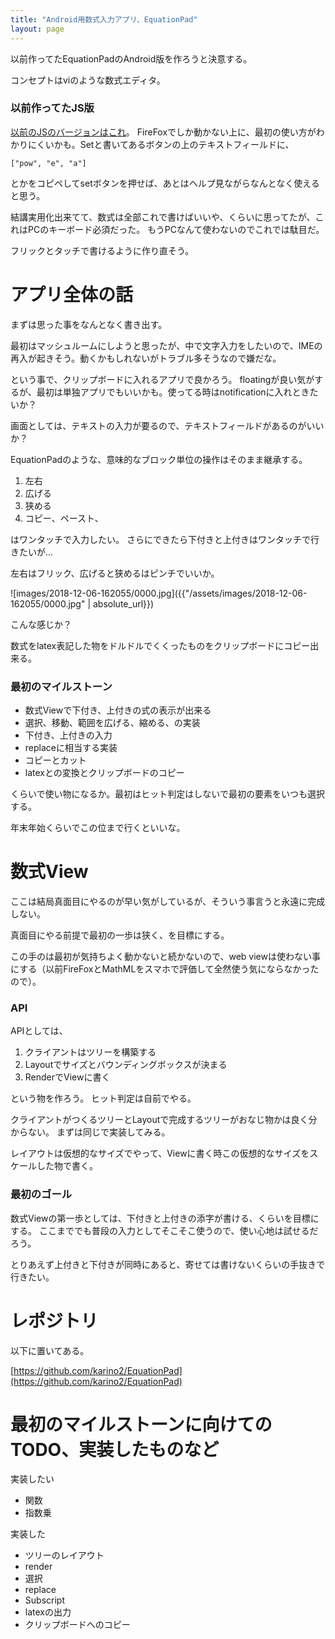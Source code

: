 ```yaml
---
title: "Android用数式入力アプリ、EquationPad"
layout: page	
---
```


以前作ってたEquationPadのAndroid版を作ろうと決意する。

コンセプトはviのような数式エディタ。

### 以前作ってたJS版

[以前のJSのバージョンはこれ](https://gist.github.com/karino2/1951892)。
FireFoxでしか動かない上に、最初の使い方がわかりにくいかも。Setと書いてあるボタンの上のテキストフィールドに、

```
["pow", "e", "a"]
```

とかをコピペしてsetボタンを押せば、あとはヘルプ見ながらなんとなく使えると思う。

結講実用化出来てて、数式は全部これで書けばいいや、くらいに思ってたが、これはPCのキーボード必須だった。
もうPCなんて使わないのでこれでは駄目だ。

フリックとタッチで書けるように作り直そう。

# アプリ全体の話

まずは思った事をなんとなく書き出す。

最初はマッシュルームにしようと思ったが、中で文字入力をしたいので、IMEの再入が起きそう。動くかもしれないがトラブル多そうなので嫌だな。

という事で、クリップボードに入れるアプリで良かろう。
floatingが良い気がするが、最初は単独アプリでもいいかも。使ってる時はnotificationに入れときたいか？

画面としては、テキストの入力が要るので、テキストフィールドがあるのがいいか？

EquationPadのような、意味的なブロック単位の操作はそのまま継承する。

1. 左右
2. 広げる
3. 狭める
4. コピー、ペースト、

はワンタッチで入力したい。
さらにできたら下付きと上付きはワンタッチで行きたいが…

左右はフリック、広げると狭めるはピンチでいいか。

![images/2018-12-06-162055/0000.jpg]({{"/assets/images/2018-12-06-162055/0000.jpg" | absolute_url}})

こんな感じか？

数式をlatex表記した物をドルドルでくくったものをクリップボードにコピー出来る。

### 最初のマイルストーン

- 数式Viewで下付き、上付きの式の表示が出来る
- 選択、移動、範囲を広げる、縮める、の実装
- 下付き、上付きの入力
- replaceに相当する実装
- コピーとカット
- latexとの変換とクリップボードのコピー

くらいで使い物になるか。最初はヒット判定はしないで最初の要素をいつも選択する。

年末年始くらいでこの位まで行くといいな。

# 数式View

ここは結局真面目にやるのが早い気がしているが、そういう事言うと永遠に完成しない。

真面目にやる前提で最初の一歩は狭く、を目標にする。

この手のは最初が気持ちよく動かないと続かないので、web viewは使わない事にする（以前FireFoxとMathMLをスマホで評価して全然使う気にならなかったので）。

### API

APIとしては、

1. クライアントはツリーを構築する
2. Layoutでサイズとバウンディングボックスが決まる
3. RenderでViewに書く

という物を作ろう。
ヒット判定は自前でやる。

クライアントがつくるツリーとLayoutで完成するツリーがおなじ物かは良く分からない。
まずは同じで実装してみる。

レイアウトは仮想的なサイズでやって、Viewに書く時この仮想的なサイズをスケールした物で書く。

### 最初のゴール

数式Viewの第一歩としては、下付きと上付きの添字が書ける、くらいを目標にする。
ここまででも普段の入力としてそこそこ使うので、使い心地は試せるだろう。 

とりあえず上付きと下付きが同時にあると、寄せては書けないくらいの手抜きで行きたい。

# レポジトリ

以下に置いてある。

[https://github.com/karino2/EquationPad](https://github.com/karino2/EquationPad)

# 最初のマイルストーンに向けてのTODO、実装したものなど

実装したい

- 関数
- 指数乗

実装した

- ツリーのレイアウト
- render
- 選択
- replace
- Subscript
- latexの出力
- クリップボードへのコピー

